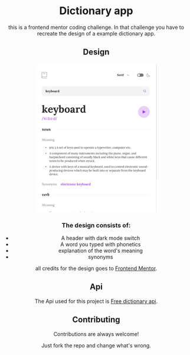 <div style="text-align: center;">


# Dictionary app
this is a frontend mentor coding challenge. In that challenge you have to recreate the design of a example dictionary app.


## Design



![design showing a example Dictionary app](https://raw.githubusercontent.com/JustKooba/Dictionary-app/master/src/assets/design/mobiledesign.png)

### The design consists of:
- A header with dark mode switch
- A word you typed with phonetics
- explanation of the word's meaning
- synonyms

all credits for the design goes to [Frontend Mentor](https://www.frontendmentor.io/challenges).

## Api
The Api used for this project is [Free dictionary api](https://dictionaryapi.dev/).
## Contributing

Contributions are always welcome!

Just fork the repo and change what's wrong.

</div>
